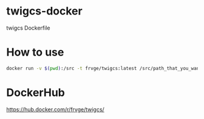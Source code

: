 # twigcs-docker
twigcs Dockerfile

# How to use
```bash
docker run -v $(pwd):/src -t frvge/twigcs:latest /src/path_that_you_want_to_check
``` 

# DockerHub
https://hub.docker.com/r/frvge/twigcs/
